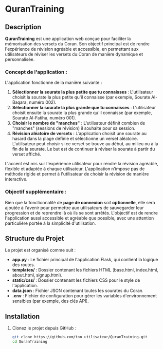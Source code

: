 # QuranTraining

## Description

**QuranTraining** est une application web conçue pour faciliter la mémorisation des versets du Coran. Son objectif principal est de rendre l'expérience de révision agréable et accessible, en permettant aux utilisateurs de réviser les versets du Coran de manière dynamique et personnalisée.

### Concept de l'application :

L'application fonctionne de la manière suivante :
1. **Sélectionner la sourate la plus petite que tu connaisses** : L'utilisateur choisit la sourate la plus petite qu'il connaisse (par exemple, Sourate Al-Baqara, numéro 002).
2. **Sélectionner la sourate la plus grande que tu connaisses** : L'utilisateur choisit ensuite la sourate la plus grande qu'il connaisse (par exemple, Sourate Al-Fatiha, numéro 001).
3. **Choisir le nombre de "manches"** : L'utilisateur définit combien de "manches" (sessions de révision) il souhaite pour sa session.
4. **Révision aléatoire de versets** : L'application choisit une sourate au hasard dans la plage définie et sélectionne un verset aléatoire. L'utilisateur peut choisir si ce verset se trouve au début, au milieu ou à la fin de la sourate. Le but est de continuer à réviser la sourate à partir du verset affiché.

L'accent est mis sur l'expérience utilisateur pour rendre la révision agréable, flexible et adaptée à chaque utilisateur. L'application n'impose pas de méthode rigide et permet à l'utilisateur de choisir la révision de manière interactive.

### Objectif supplémentaire :

Bien que la fonctionnalité de **page de connexion** soit **optionnelle**, elle sera ajoutée à l'avenir pour permettre aux utilisateurs de sauvegarder leur progression et de reprendre là où ils se sont arrêtés. L'objectif est de rendre l'application aussi accessible et agréable que possible, avec une attention particulière portée à la simplicité d'utilisation.

## Structure du Projet

Le projet est organisé comme suit :
- **app.py** : Le fichier principal de l'application Flask, qui contient la logique des routes.
- **templates/** : Dossier contenant les fichiers HTML (base.html, index.html, about.html, signup.html).
- **static/css/** : Dossier contenant les fichiers CSS pour le style de l'application.
- **data.json** : Fichier JSON contenant toutes les sourates du Coran.
- **.env** : Fichier de configuration pour gérer les variables d'environnement sensibles (par exemple, des clés API).

## Installation

1. Clonez le projet depuis GitHub :

   ```bash
   git clone https://github.com/ton_utilisateur/QuranTraining.git
   cd QuranTraining
